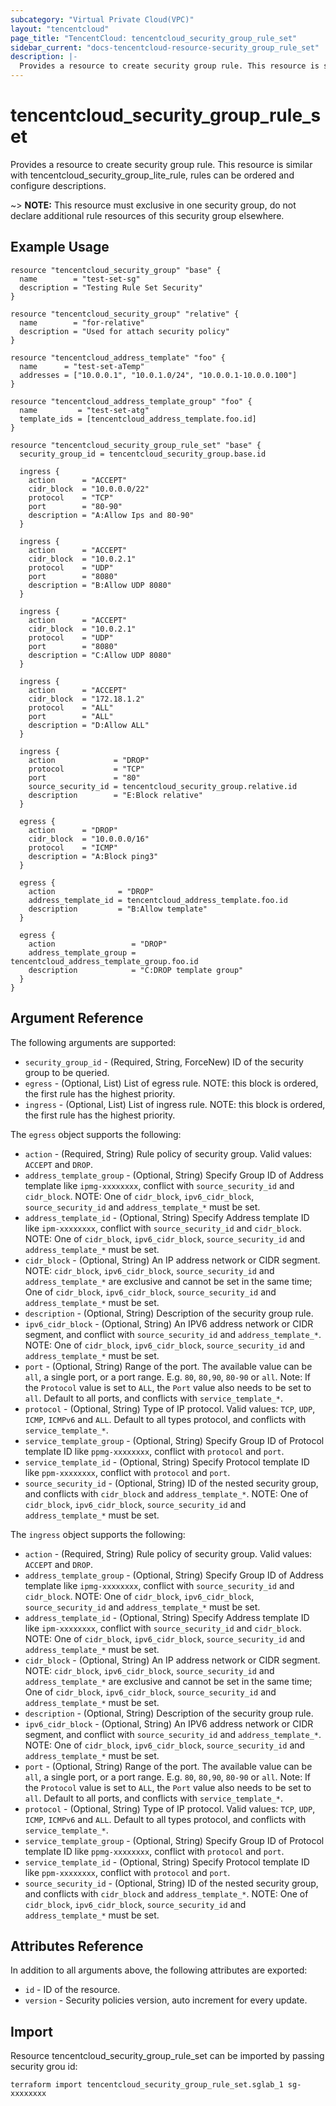 ```yaml
---
subcategory: "Virtual Private Cloud(VPC)"
layout: "tencentcloud"
page_title: "TencentCloud: tencentcloud_security_group_rule_set"
sidebar_current: "docs-tencentcloud-resource-security_group_rule_set"
description: |-
  Provides a resource to create security group rule. This resource is similar with tencentcloud_security_group_lite_rule, rules can be ordered and configure descriptions.
---
```


# tencentcloud_security_group_rule_set

Provides a resource to create security group rule. This resource is similar with tencentcloud_security_group_lite_rule, rules can be ordered and configure descriptions.

~> **NOTE:** This resource must exclusive in one security group, do not declare additional rule resources of this security group elsewhere.

## Example Usage

```hcl
resource "tencentcloud_security_group" "base" {
  name        = "test-set-sg"
  description = "Testing Rule Set Security"
}

resource "tencentcloud_security_group" "relative" {
  name        = "for-relative"
  description = "Used for attach security policy"
}

resource "tencentcloud_address_template" "foo" {
  name      = "test-set-aTemp"
  addresses = ["10.0.0.1", "10.0.1.0/24", "10.0.0.1-10.0.0.100"]
}

resource "tencentcloud_address_template_group" "foo" {
  name         = "test-set-atg"
  template_ids = [tencentcloud_address_template.foo.id]
}

resource "tencentcloud_security_group_rule_set" "base" {
  security_group_id = tencentcloud_security_group.base.id

  ingress {
    action      = "ACCEPT"
    cidr_block  = "10.0.0.0/22"
    protocol    = "TCP"
    port        = "80-90"
    description = "A:Allow Ips and 80-90"
  }

  ingress {
    action      = "ACCEPT"
    cidr_block  = "10.0.2.1"
    protocol    = "UDP"
    port        = "8080"
    description = "B:Allow UDP 8080"
  }

  ingress {
    action      = "ACCEPT"
    cidr_block  = "10.0.2.1"
    protocol    = "UDP"
    port        = "8080"
    description = "C:Allow UDP 8080"
  }

  ingress {
    action      = "ACCEPT"
    cidr_block  = "172.18.1.2"
    protocol    = "ALL"
    port        = "ALL"
    description = "D:Allow ALL"
  }

  ingress {
    action             = "DROP"
    protocol           = "TCP"
    port               = "80"
    source_security_id = tencentcloud_security_group.relative.id
    description        = "E:Block relative"
  }

  egress {
    action      = "DROP"
    cidr_block  = "10.0.0.0/16"
    protocol    = "ICMP"
    description = "A:Block ping3"
  }

  egress {
    action              = "DROP"
    address_template_id = tencentcloud_address_template.foo.id
    description         = "B:Allow template"
  }

  egress {
    action                 = "DROP"
    address_template_group = tencentcloud_address_template_group.foo.id
    description            = "C:DROP template group"
  }
}
```

## Argument Reference

The following arguments are supported:

* `security_group_id` - (Required, String, ForceNew) ID of the security group to be queried.
* `egress` - (Optional, List) List of egress rule. NOTE: this block is ordered, the first rule has the highest priority.
* `ingress` - (Optional, List) List of ingress rule. NOTE: this block is ordered, the first rule has the highest priority.

The `egress` object supports the following:

* `action` - (Required, String) Rule policy of security group. Valid values: `ACCEPT` and `DROP`.
* `address_template_group` - (Optional, String) Specify Group ID of Address template like `ipmg-xxxxxxxx`, conflict with `source_security_id` and `cidr_block`. NOTE: One of `cidr_block`, `ipv6_cidr_block`, `source_security_id` and `address_template_*` must be set.
* `address_template_id` - (Optional, String) Specify Address template ID like `ipm-xxxxxxxx`, conflict with `source_security_id` and `cidr_block`. NOTE: One of `cidr_block`, `ipv6_cidr_block`, `source_security_id` and `address_template_*` must be set.
* `cidr_block` - (Optional, String) An IP address network or CIDR segment. NOTE: `cidr_block`, `ipv6_cidr_block`, `source_security_id` and `address_template_*` are exclusive and cannot be set in the same time; One of `cidr_block`, `ipv6_cidr_block`, `source_security_id` and `address_template_*` must be set.
* `description` - (Optional, String) Description of the security group rule.
* `ipv6_cidr_block` - (Optional, String) An IPV6 address network or CIDR segment, and conflict with `source_security_id` and `address_template_*`. NOTE: One of `cidr_block`, `ipv6_cidr_block`, `source_security_id` and `address_template_*` must be set.
* `port` - (Optional, String) Range of the port. The available value can be `all`, a single port, or a port range. E.g. `80`, `80,90`, `80-90` or `all`. Note: If the `Protocol` value is set to `ALL`, the `Port` value also needs to be set to `all`. Default to all ports, and conflicts with `service_template_*`.
* `protocol` - (Optional, String) Type of IP protocol. Valid values: `TCP`, `UDP`, `ICMP`, `ICMPv6` and `ALL`. Default to all types protocol, and conflicts with `service_template_*`.
* `service_template_group` - (Optional, String) Specify Group ID of Protocol template ID like `ppmg-xxxxxxxx`, conflict with `protocol` and `port`.
* `service_template_id` - (Optional, String) Specify Protocol template ID like `ppm-xxxxxxxx`, conflict with `protocol` and `port`.
* `source_security_id` - (Optional, String) ID of the nested security group, and conflicts with `cidr_block` and `address_template_*`. NOTE: One of `cidr_block`, `ipv6_cidr_block`, `source_security_id` and `address_template_*` must be set.

The `ingress` object supports the following:

* `action` - (Required, String) Rule policy of security group. Valid values: `ACCEPT` and `DROP`.
* `address_template_group` - (Optional, String) Specify Group ID of Address template like `ipmg-xxxxxxxx`, conflict with `source_security_id` and `cidr_block`. NOTE: One of `cidr_block`, `ipv6_cidr_block`, `source_security_id` and `address_template_*` must be set.
* `address_template_id` - (Optional, String) Specify Address template ID like `ipm-xxxxxxxx`, conflict with `source_security_id` and `cidr_block`. NOTE: One of `cidr_block`, `ipv6_cidr_block`, `source_security_id` and `address_template_*` must be set.
* `cidr_block` - (Optional, String) An IP address network or CIDR segment. NOTE: `cidr_block`, `ipv6_cidr_block`, `source_security_id` and `address_template_*` are exclusive and cannot be set in the same time; One of `cidr_block`, `ipv6_cidr_block`, `source_security_id` and `address_template_*` must be set.
* `description` - (Optional, String) Description of the security group rule.
* `ipv6_cidr_block` - (Optional, String) An IPV6 address network or CIDR segment, and conflict with `source_security_id` and `address_template_*`. NOTE: One of `cidr_block`, `ipv6_cidr_block`, `source_security_id` and `address_template_*` must be set.
* `port` - (Optional, String) Range of the port. The available value can be `all`, a single port, or a port range. E.g. `80`, `80,90`, `80-90` or `all`. Note: If the `Protocol` value is set to `ALL`, the `Port` value also needs to be set to `all`. Default to all ports, and conflicts with `service_template_*`.
* `protocol` - (Optional, String) Type of IP protocol. Valid values: `TCP`, `UDP`, `ICMP`, `ICMPv6` and `ALL`. Default to all types protocol, and conflicts with `service_template_*`.
* `service_template_group` - (Optional, String) Specify Group ID of Protocol template ID like `ppmg-xxxxxxxx`, conflict with `protocol` and `port`.
* `service_template_id` - (Optional, String) Specify Protocol template ID like `ppm-xxxxxxxx`, conflict with `protocol` and `port`.
* `source_security_id` - (Optional, String) ID of the nested security group, and conflicts with `cidr_block` and `address_template_*`. NOTE: One of `cidr_block`, `ipv6_cidr_block`, `source_security_id` and `address_template_*` must be set.

## Attributes Reference

In addition to all arguments above, the following attributes are exported:

* `id` - ID of the resource.
* `version` - Security policies version, auto increment for every update.


## Import

Resource tencentcloud_security_group_rule_set can be imported by passing security grou id:

```
terraform import tencentcloud_security_group_rule_set.sglab_1 sg-xxxxxxxx
```

